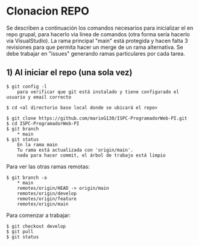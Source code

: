 # Clonacion REPO

Se describen a continuación los comandos necesarios para inicializar el en repo grupal, para hacerlo via linea de comandos (otra forma sería hacerlo via VisualStudio). La rama principal "main" está protegida y hacen falta 3 revisiones para que permita hacer un merge de un rama alternativa. Se debe trabajar en "issues" generando ramas particulares por cada tarea.

## 1) Al iniciar el repo (una sola vez)

    $ git config -l
        para verificar que git está instalado y tiene configurado el usuario y email correcto

    $ cd <al directorio base local donde se ubicará el repo>

    $ git clone https://github.com/marioG130/ISPC-ProgramadorWeb-PI.git
    $ cd ISPC-ProgramadorWeb-PI
    $ git branch
        * main
    $ git status
        En la rama main
        Tu rama está actualizada con 'origin/main'.
        nada para hacer commit, el árbol de trabajo está limpio

Para ver las otras ramas remotas:

    $ git branch -a
        * main
        remotes/origin/HEAD -> origin/main
        remotes/origin/develop
        remotes/origin/feature
        remotes/origin/main

Para comenzar a trabajar:

    $ git checkout develop
    $ git pull
    $ git status
